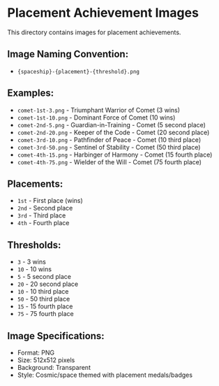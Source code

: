# Placement Achievement Images

This directory contains images for placement achievements.

## Image Naming Convention:
- `{spaceship}-{placement}-{threshold}.png`

## Examples:
- `comet-1st-3.png` - Triumphant Warrior of Comet (3 wins)
- `comet-1st-10.png` - Dominant Force of Comet (10 wins)
- `comet-2nd-5.png` - Guardian-in-Training - Comet (5 second place)
- `comet-2nd-20.png` - Keeper of the Code - Comet (20 second place)
- `comet-3rd-10.png` - Pathfinder of Peace - Comet (10 third place)
- `comet-3rd-50.png` - Sentinel of Stability - Comet (50 third place)
- `comet-4th-15.png` - Harbinger of Harmony - Comet (15 fourth place)
- `comet-4th-75.png` - Wielder of the Will - Comet (75 fourth place)

## Placements:
- `1st` - First place (wins)
- `2nd` - Second place
- `3rd` - Third place
- `4th` - Fourth place

## Thresholds:
- `3` - 3 wins
- `10` - 10 wins
- `5` - 5 second place
- `20` - 20 second place
- `10` - 10 third place
- `50` - 50 third place
- `15` - 15 fourth place
- `75` - 75 fourth place

## Image Specifications:
- Format: PNG
- Size: 512x512 pixels
- Background: Transparent
- Style: Cosmic/space themed with placement medals/badges
